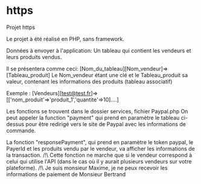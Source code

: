 # https
Projet https

Le projet à été réalisé en PHP, sans framework.

Données à envoyer à l'application:
Un tableau qui contient les vendeurs et leurs produits vendus.

Il se présentera comme ceci: 
[Nom_du_tableau][Nom_vendeur]=>[Tableau_produit]
Le Nom_vendeur étant une clé et le Tableau_produit sa valeur, contenant les informations des produits (tableau associatif)

Exemple :
[Vendeurs][test@test.fr]=>[['nom_produit'=>'produit_1','quantite'=>10]....]

Les fonctions se trouvent dans le dossier services, fichier Paypal.php
On peut appeler la function "payment" qui prend en paramètre le tableau ci-dessus pour être redirigé vers le site de Paypal avec les informations de commande.

La fonction "responsePayment", qui prend en paramètre le token paypal, le PayerId et les produits vendu par le vendeur, va afficher les informations de la transaction.
/!\ Cette fonction ne marche que si le vendeur correspond à celui qui utilise l'API (dans le cas où il y aurait plusieurs vendeurs sur votre plateforme).
/!\ Je suis monsieur Maxime, je ne peux recevoir les informations de paiement de Monsieur Bertrand 
